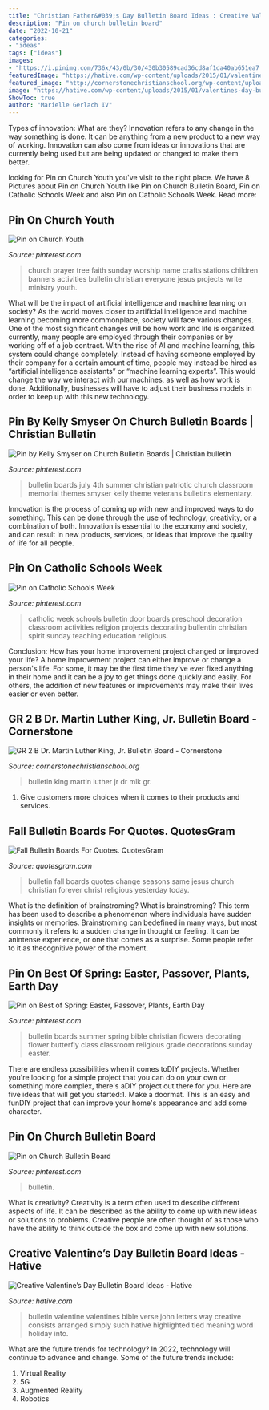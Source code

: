```yaml
---
title: "Christian Father&#039;s Day Bulletin Board Ideas : Creative Valentine’s Day Bulletin Board Ideas"
description: "Pin on church bulletin board"
date: "2022-10-21"
categories:
- "ideas"
tags: ["ideas"]
images:
- "https://i.pinimg.com/736x/43/0b/30/430b30589cad36cd8af1da40ab651ea7.jpg"
featuredImage: "https://hative.com/wp-content/uploads/2015/01/valentines-day-bulletin-board/2-valentines-day-bulletin-board.jpg"
featured_image: "http://cornerstonechristianschool.org/wp-content/uploads/2015/12/MLK-bb-4.jpg"
image: "https://hative.com/wp-content/uploads/2015/01/valentines-day-bulletin-board/2-valentines-day-bulletin-board.jpg"
ShowToc: true
author: "Marielle Gerlach IV"
---
```



Types of innovation: What are they?
Innovation refers to any change in the way something is done. It can be anything from a new product to a new way of working. Innovation can also come from ideas or innovations that are currently being used but are being updated or changed to make them better.

	

		
looking for Pin on Church Youth you've visit to the right place. We have 8 Pictures about Pin on Church Youth like Pin on Church Bulletin Board, Pin on Catholic Schools Week and also Pin on Catholic Schools Week. Read more:
		
    
## Pin On Church Youth

<img loading=lazy src="https://i.pinimg.com/736x/85/74/b7/8574b7d7e2d0d03445e354aff088bc4b--kids-church-church-ideas.jpg" onerror="this.onerror=null;this.src='https://tse1.mm.bing.net/th?id=OIP.vnARb8BgMc30TiawGdD7OgHaJ4&amp;pid=15.1';" alt="Pin on Church Youth">

_Source: pinterest.com_

>church prayer tree faith sunday worship name crafts stations children banners activities bulletin christian everyone jesus projects write ministry youth. 

	

What will be the impact of artificial intelligence and machine learning on society?
As the world moves closer to artificial intelligence and machine learning becoming more commonplace, society will face various changes. One of the most significant changes will be how work and life is organized. currently, many people are employed through their companies or by working off of a job contract. With the rise of AI and machine learning, this system could change completely. Instead of having someone employed by their company for a certain amount of time, people may instead be hired as “artificial intelligence assistants” or “machine learning experts”. This would change the way we interact with our machines, as well as how work is done. Additionally, businesses will have to adjust their business models in order to keep up with this new technology.

    
## Pin By Kelly Smyser On Church Bulletin Boards | Christian Bulletin

<img loading=lazy src="https://i.pinimg.com/736x/43/0b/30/430b30589cad36cd8af1da40ab651ea7.jpg" onerror="this.onerror=null;this.src='https://tse2.mm.bing.net/th?id=OIP.WEFrS3weKkxw3vUQVD3ukwHaJ3&amp;pid=15.1';" alt="Pin by Kelly Smyser on Church Bulletin Boards | Christian bulletin">

_Source: pinterest.com_

>bulletin boards july 4th summer christian patriotic church classroom memorial themes smyser kelly theme veterans bulletins elementary. 

	

Innovation is the process of coming up with new and improved ways to do something. This can be done through the use of technology, creativity, or a combination of both. Innovation is essential to the economy and society, and can result in new products, services, or ideas that improve the quality of life for all people.

    
## Pin On Catholic Schools Week

<img loading=lazy src="https://i.pinimg.com/originals/2c/ef/33/2cef337eb3c9bdbeb56f00a83892c1ba.jpg" onerror="this.onerror=null;this.src='https://tse4.mm.bing.net/th?id=OIP.hkqXqVgbIfzaLtbEEE0omgHaJ4&amp;pid=15.1';" alt="Pin on Catholic Schools Week">

_Source: pinterest.com_

>catholic week schools bulletin door boards preschool decoration classroom activities religion projects decorating bullentin christian spirit sunday teaching education religious. 

	

Conclusion: How has your home improvement project changed or improved your life?
A home improvement project can either improve or change a person's life. For some, it may be the first time they've ever fixed anything in their home and it can be a joy to get things done quickly and easily. For others, the addition of new features or improvements may make their lives easier or even better.

    
## GR 2 B Dr. Martin Luther King, Jr. Bulletin Board - Cornerstone

<img loading=lazy src="http://cornerstonechristianschool.org/wp-content/uploads/2015/12/MLK-bb-4.jpg" onerror="this.onerror=null;this.src='https://tse3.mm.bing.net/th?id=OIP.WEZ8bwC5Q7a5kmMXq8aQpAHaEK&amp;pid=15.1';" alt="GR 2 B Dr. Martin Luther King, Jr. Bulletin Board - Cornerstone">

_Source: cornerstonechristianschool.org_

>bulletin king martin luther jr dr mlk gr. 

	

1. Give customers more choices when it comes to their products and services.

    
## Fall Bulletin Boards For Quotes. QuotesGram

<img loading=lazy src="https://s-media-cache-ec0.pinimg.com/736x/52/88/e7/5288e7faec2c4f6b136a68bf760a84ca.jpg" onerror="this.onerror=null;this.src='https://tse1.mm.bing.net/th?id=OIP.qktXLH75Jh3_9mSISaG0fwHaFj&amp;pid=15.1';" alt="Fall Bulletin Boards For Quotes. QuotesGram">

_Source: quotesgram.com_

>bulletin fall boards quotes change seasons same jesus church christian forever christ religious yesterday today. 

	

What is the definition of brainstroming?
What is brainstroming? This term has been used to describe a phenomenon where individuals have sudden insights or memories. Brainstroming can bedefined in many ways, but most commonly it refers to a sudden change in thought or feeling. It can be anintense experience, or one that comes as a surprise. Some people refer to it as thecognitive power of the moment.

    
## Pin On Best Of Spring: Easter, Passover, Plants, Earth Day

<img loading=lazy src="https://i.pinimg.com/736x/e7/80/98/e7809876c849358befb0341a7509df06.jpg" onerror="this.onerror=null;this.src='https://tse2.mm.bing.net/th?id=OIP.tdwCzRXq8LZUuTMQfPuZyAHaJ3&amp;pid=15.1';" alt="Pin on Best of Spring: Easter, Passover, Plants, Earth Day">

_Source: pinterest.com_

>bulletin boards summer spring bible christian flowers decorating flower butterfly class classroom religious grade decorations sunday easter. 

	

There are endless possibilities when it comes toDIY projects. Whether you're looking for a simple project that you can do on your own or something more complex, there's aDIY project out there for you. Here are five ideas that will get you started:1. Make a doormat. This is an easy and funDIY project that can improve your home's appearance and add some character.

    
## Pin On Church Bulletin Board

<img loading=lazy src="https://i.pinimg.com/736x/f1/e3/56/f1e356124c6b780bea42a596c3c2aaf2--bulletin-board-church.jpg" onerror="this.onerror=null;this.src='https://tse4.mm.bing.net/th?id=OIP.RPibqX8Qn7DO-PCDTG0I3QHaFj&amp;pid=15.1';" alt="Pin on Church Bulletin Board">

_Source: pinterest.com_

>bulletin. 

	

What is creativity?
Creativity is a term often used to describe different aspects of life. It can be described as the ability to come up with new ideas or solutions to problems. Creative people are often thought of as those who have the ability to think outside the box and come up with new solutions.

    
## Creative Valentine’s Day Bulletin Board Ideas - Hative

<img loading=lazy src="https://hative.com/wp-content/uploads/2015/01/valentines-day-bulletin-board/2-valentines-day-bulletin-board.jpg" onerror="this.onerror=null;this.src='https://tse2.mm.bing.net/th?id=OIP.nUklRMJ71xTqtaLBBt2DhAHaJ4&amp;pid=15.1';" alt="Creative Valentine’s Day Bulletin Board Ideas - Hative">

_Source: hative.com_

>bulletin valentine valentines bible verse john letters way creative consists arranged simply such hative highlighted tied meaning word holiday into. 

	

What are the future trends for technology?
In 2022, technology will continue to advance and change. Some of the future trends include: 
1. Virtual Reality 
2. 5G 
3. Augmented Reality 
4. Robotics 

